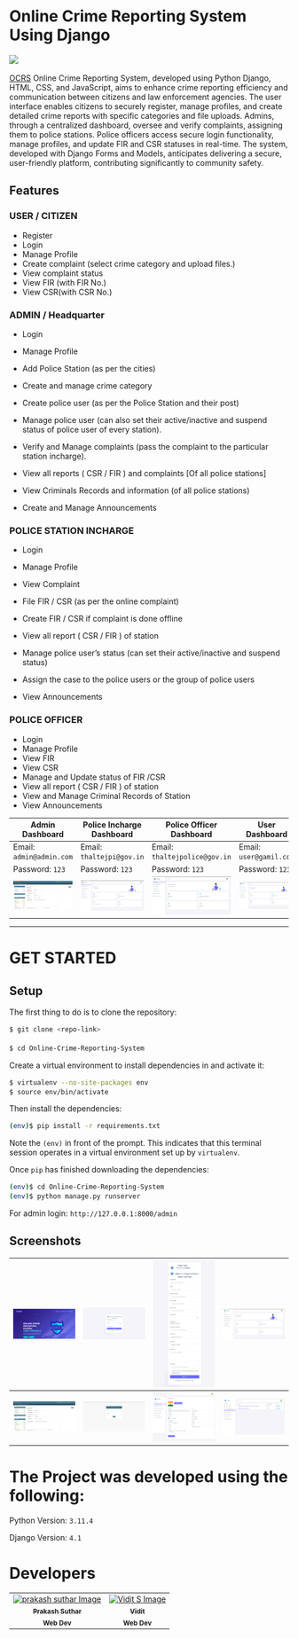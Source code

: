 
# Online Crime Reporting System Using Django
![](https://github.com/Prakash0405/Online-Crime-Reporting-System/blob/main/Screenshots/home_page.gif)

[OCRS](https://github.com/Prakash0405/Online-Crime-Reporting-System)  Online Crime Reporting System, developed using Python Django, HTML, CSS, and JavaScript, aims to enhance crime reporting efficiency and communication between citizens and law enforcement agencies. The user interface enables citizens to securely register, manage profiles, and create detailed crime reports with specific categories and file uploads. Admins, through a centralized dashboard, oversee and verify complaints, assigning them to police stations. Police officers access secure login functionality, manage profiles, and update FIR and CSR statuses in real-time. The system, developed with Django Forms and Models, anticipates delivering a secure, user-friendly platform, contributing significantly to community safety.


## Features

### USER / CITIZEN
  
- Register
- Login
- Manage Profile
- Create complaint (select crime category and upload files.)
- View complaint status
- View FIR (with FIR No.)
- View CSR(with CSR No.)
     
 
 
### ADMIN / Headquarter

- Login
- Manage Profile
- Add Police Station (as per the cities)
- Create and manage crime category
- Create police user (as per the Police Station and their post)
- Manage police user (can also set their active/inactive and suspend status of police user of every station).
- Verify and Manage complaints (pass the complaint to the particular station incharge).
- View all reports ( CSR / FIR ) and complaints [Of all police stations]
- View Criminals Records and information (of all police stations)

- Create and Manage Announcements

    

    
### POLICE STATION INCHARGE

  
- Login
- Manage Profile

- View Complaint
- File FIR / CSR (as per the online complaint)
- Create FIR / CSR if complaint is done offline
- View all report ( CSR / FIR ) of station
- Manage police user’s status (can set their active/inactive and   suspend status)
- Assign the case to the police users or the group of police users
- View Announcements

### POLICE OFFICER


- Login
- Manage Profile
- View FIR
- View CSR
- Manage and Update status of FIR /CSR
- View all report ( CSR / FIR ) of station
- View and Manage Criminal Records of Station
- View Announcements


    
| Admin Dashboard | Police Incharge Dashboard | Police Officer Dashboard | User Dashboard |
| -------| -------| -------| -------|
| Email: `admin@admin.com` | Email: `thaltejpi@gov.in` |   Email: `thaltejpolice@gov.in` |   Email: `user@gamil.com` |
| Password: `123` |  Password: `123` |  Password: `123` |  Password: `123` |
| ![](https://github.com/Prakash0405/Online-Crime-Reporting-System/blob/main/Screenshots/admin_Dashboard.png)| ![](https://github.com/Prakash0405/Online-Crime-Reporting-System/blob/main/Screenshots/pi_Dashboard.png) |    ![](https://github.com/Prakash0405/Online-Crime-Reporting-System/blob/main/Screenshots/PO_Dashboard.png)  |    ![](https://github.com/Prakash0405/Online-Crime-Reporting-System/blob/main/Screenshots/user_Dashboard.png)  |

 
  
-----------------------------------------------


# GET STARTED

## Setup

The first thing to do is to clone the repository:

```sh
$ git clone <repo-link>

$ cd Online-Crime-Reporting-System
```

Create a virtual environment to install dependencies in and activate it:

```sh
$ virtualenv --no-site-packages env
$ source env/bin/activate
```

Then install the dependencies:

```sh
(env)$ pip install -r requirements.txt
```
Note the `(env)` in front of the prompt. This indicates that this terminal
session operates in a virtual environment set up by `virtualenv`.

Once `pip` has finished downloading the dependencies:
```sh
(env)$ cd Online-Crime-Reporting-System
(env)$ python manage.py runserver
```
For admin login: `http://127.0.0.1:8000/admin`

## Screenshots

|  ![](https://github.com/Prakash0405/Online-Crime-Reporting-System/blob/main/Screenshots/home_page.png)| ![](https://github.com/Prakash0405/Online-Crime-Reporting-System/blob/main/Screenshots/Log_in.png)| ![](https://github.com/Prakash0405/Online-Crime-Reporting-System/blob/main/Screenshots/register.png)| ![](https://github.com/Prakash0405/Online-Crime-Reporting-System/blob/main/Screenshots/user_Dashboard.png)|
|--------------| --------------|   --------------|  --------------|    
|  ![](https://github.com/Prakash0405/Online-Crime-Reporting-System/blob/main/Screenshots/admin_Dashboard.png)| ![](https://github.com/Prakash0405/Online-Crime-Reporting-System/blob/main/Screenshots/admin_login.png)| ![](https://github.com/Prakash0405/Online-Crime-Reporting-System/blob/main/Screenshots/manage_profile.png)| ![](https://github.com/Prakash0405/Online-Crime-Reporting-System/blob/main/Screenshots/view_status.png)|

# The Project was developed using the following:

Python Version: 	`3.11.4`

Django Version: 	`4.1`


# Developers

<table>
<td align="center">
	<a href="https://github.com/Prakash0405"><img src="https://avatars.githubusercontent.com/u/102889921?v=4" width="100px;" alt="prakash suthar Image"/><br>
	<sub><b>Prakash Suthar</b></sub></a><br/>
	<sub><b>Web Dev</b></sub><br/>
</td>
<td align="center">
	<a href="https://github.com/Vidit0310"><img src="https://avatars.githubusercontent.com/u/75829054?v=4" width="100px;" alt="Vidit S Image"/><br>
	<sub><b>Vidit</b></sub></a><br/>
	<sub><b>Web Dev</b></sub><br/>
</td>
</table>





